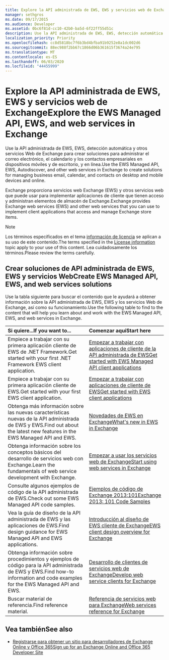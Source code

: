 ```yaml
---
title: Explore la API administrada de EWS, EWS y servicios web de Exchange
manager: sethgros
ms.date: 09/17/2015
ms.audience: Developer
ms.assetid: 0bc6f81d-cc10-42b0-ba5d-6f22ff55d51c
description: Use la API administrada de EWS, EWS, detección automática y otros servicios Web de Exchange para crear soluciones para administrar el correo electrónico, el calendario y los contactos empresariales en dispositivos móviles y de escritorio, y en línea.
localization_priority: Priority
ms.openlocfilehash: cc8d5818bc7f6b3bd4bfba91b9252e8a1dc002d6
ms.sourcegitcommit: 88ec988f2bb67c1866d06b361615f3674a24e795
ms.translationtype: MT
ms.contentlocale: es-ES
ms.lasthandoff: 06/03/2020
ms.locfileid: "44455999"
---
```

# <a name="explore-the-ews-managed-api-ews-and-web-services-in-exchange"></a><span data-ttu-id="20282-103">Explore la API administrada de EWS, EWS y servicios web de Exchange</span><span class="sxs-lookup"><span data-stu-id="20282-103">Explore the EWS Managed API, EWS, and web services in Exchange</span></span>

<span data-ttu-id="20282-104">Use la API administrada de EWS, EWS, detección automática y otros servicios Web de Exchange para crear soluciones para administrar el correo electrónico, el calendario y los contactos empresariales en dispositivos móviles y de escritorio, y en línea.</span><span class="sxs-lookup"><span data-stu-id="20282-104">Use the EWS Managed API, EWS, Autodiscover, and other web services in Exchange to create solutions for managing business email, calendar, and contacts on desktop and mobile devices and online.</span></span> 
  
<span data-ttu-id="20282-105">Exchange proporciona servicios web Exchange (EWS) y otros servicios web que puede usar para implementar aplicaciones de cliente que tienen acceso y administran elementos de almacén de Exchange.</span><span class="sxs-lookup"><span data-stu-id="20282-105">Exchange provides Exchange web services (EWS) and other web services that you can use to implement client applications that access and manage Exchange store items.</span></span>
  
> [!NOTE]
> <span data-ttu-id="20282-106">Los términos especificados en el tema [información de licencia](license-information.md) se aplican a su uso de este contenido.</span><span class="sxs-lookup"><span data-stu-id="20282-106">The terms specified in the [License information](license-information.md) topic apply to your use of this content.</span></span> <span data-ttu-id="20282-107">Lea cuidadosamente los términos.</span><span class="sxs-lookup"><span data-stu-id="20282-107">Please review the terms carefully.</span></span> 
  
## <a name="create-ews-managed-api-ews-and-web-services-solutions"></a><span data-ttu-id="20282-108">Crear soluciones de API administrada de EWS, EWS y servicios Web</span><span class="sxs-lookup"><span data-stu-id="20282-108">Create EWS Managed API, EWS, and web services solutions</span></span>

<span data-ttu-id="20282-109">Use la tabla siguiente para buscar el contenido que le ayudará a obtener información sobre la API administrada de EWS, EWS y los servicios Web de Exchange, así como su funcionamiento.</span><span class="sxs-lookup"><span data-stu-id="20282-109">Use the following table to find to the content that will help you learn about and work with the EWS Managed API, EWS, and web services in Exchange.</span></span>
  
|<span data-ttu-id="20282-110">Si quiere...</span><span class="sxs-lookup"><span data-stu-id="20282-110">If you want to...</span></span>|<span data-ttu-id="20282-111">Comenzar aquí</span><span class="sxs-lookup"><span data-stu-id="20282-111">Start here</span></span>|
|:-----|:-----|
|<span data-ttu-id="20282-112">Empiece a trabajar con su primera aplicación cliente de EWS de .NET Framework.</span><span class="sxs-lookup"><span data-stu-id="20282-112">Get started with your first .NET Framework EWS client application.</span></span>  <br/> |[<span data-ttu-id="20282-113">Empezar a trabajar con aplicaciones de cliente de la API administrada de EWS</span><span class="sxs-lookup"><span data-stu-id="20282-113">Get started with EWS Managed API client applications</span></span>](get-started-with-ews-managed-api-client-applications.md) <br/> |
|<span data-ttu-id="20282-114">Empiece a trabajar con su primera aplicación cliente de EWS.</span><span class="sxs-lookup"><span data-stu-id="20282-114">Get started with your first EWS client application.</span></span>  <br/> |[<span data-ttu-id="20282-115">Empezar a trabajar con aplicaciones de cliente de EWS</span><span class="sxs-lookup"><span data-stu-id="20282-115">Get started with EWS client applications</span></span>](get-started-with-ews-client-applications.md) <br/> |
|<span data-ttu-id="20282-116">Obtenga más información sobre las nuevas características nuevas de la API administrada de EWS y EWS.</span><span class="sxs-lookup"><span data-stu-id="20282-116">Find out about the latest new features in the EWS Managed API and EWS.</span></span>  <br/> |[<span data-ttu-id="20282-117">Novedades de EWS en Exchange</span><span class="sxs-lookup"><span data-stu-id="20282-117">What's new in EWS in Exchange</span></span>](whats-new-in-ews-and-other-web-services-in-exchange.md) <br/> |
|<span data-ttu-id="20282-118">Obtenga información sobre los conceptos básicos del desarrollo de servicios web con Exchange.</span><span class="sxs-lookup"><span data-stu-id="20282-118">Learn the fundamentals of web service development with Exchange.</span></span>  <br/> |[<span data-ttu-id="20282-119">Empezar a usar los servicios web de Exchange</span><span class="sxs-lookup"><span data-stu-id="20282-119">Start using web services in Exchange</span></span>](start-using-web-services-in-exchange.md) <br/> |
|<span data-ttu-id="20282-120">Consulte algunos ejemplos de código de la API administrada de EWS.</span><span class="sxs-lookup"><span data-stu-id="20282-120">Check out some EWS Managed API code samples.</span></span>  <br/> |[<span data-ttu-id="20282-121">Ejemplos de código de Exchange 2013:101</span><span class="sxs-lookup"><span data-stu-id="20282-121">Exchange 2013: 101 Code Samples</span></span>](https://code.msdn.microsoft.com/exchange/Exchange-2013-101-Code-3c38582c) <br/> |
|<span data-ttu-id="20282-122">Vea la guía de diseño de la API administrada de EWS y las aplicaciones de EWS.</span><span class="sxs-lookup"><span data-stu-id="20282-122">Find design guidance for EWS Managed API and EWS applications.</span></span>  <br/> |[<span data-ttu-id="20282-123">Introducción al diseño de EWS cliente de Exchange</span><span class="sxs-lookup"><span data-stu-id="20282-123">EWS client design overview for Exchange</span></span>](ews-client-design-overview-for-exchange.md) <br/> |
|<span data-ttu-id="20282-124">Obtenga información sobre procedimientos y ejemplos de código para la API administrada de EWS y EWS.</span><span class="sxs-lookup"><span data-stu-id="20282-124">Find how-to information and code examples for the EWS Managed API and EWS.</span></span>  <br/> |[<span data-ttu-id="20282-125">Desarrollo de clientes de servicios web de Exchange</span><span class="sxs-lookup"><span data-stu-id="20282-125">Develop web service clients for Exchange</span></span>](develop-web-service-clients-for-exchange.md) <br/> |
|<span data-ttu-id="20282-126">Buscar material de referencia.</span><span class="sxs-lookup"><span data-stu-id="20282-126">Find reference material.</span></span>  <br/> |[<span data-ttu-id="20282-127">Referencia de servicios web para Exchange</span><span class="sxs-lookup"><span data-stu-id="20282-127">Web services reference for Exchange</span></span>](../web-service-reference/web-services-reference-for-exchange.md) <br/> |
   
## <a name="see-also"></a><span data-ttu-id="20282-128">Vea también</span><span class="sxs-lookup"><span data-stu-id="20282-128">See also</span></span>
    
- [<span data-ttu-id="20282-129">Registrarse para obtener un sitio para desarrolladores de Exchange Online y Office 365</span><span class="sxs-lookup"><span data-stu-id="20282-129">Sign up for an Exchange Online and Office 365 Developer Site</span></span>](https://docs.microsoft.com/sharepoint/dev/sp-add-ins/set-up-a-development-environment-for-sharepoint-add-ins-on-office-365)
    

